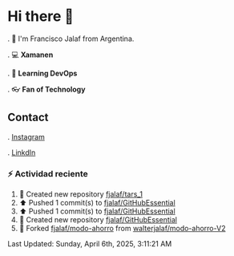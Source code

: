 # Hi there 👋

. :raising_hand: I'm Francisco Jalaf from Argentina.

. :computer: **Xamanen**

. :pencil: **Learning DevOps**

. :eyeglasses: **Fan of Technology**

## Contact

. [Instagram](https://www.instagram.com/francisco.jalaf/)

. [LinkdIn](www.linkedin.com/in/fjalaf)

### :zap: Actividad reciente
<!--RECENT_ACTIVITY:start-->
1. 📔 Created new repository [fjalaf/tars_1](https://github.com/fjalaf/tars_1)<br>
2. ⬆️ Pushed 1 commit(s) to [fjalaf/GitHubEssential](https://github.com/fjalaf/GitHubEssential)<br>
3. ⬆️ Pushed 1 commit(s) to [fjalaf/GitHubEssential](https://github.com/fjalaf/GitHubEssential)<br>
4. 📔 Created new repository [fjalaf/GitHubEssential](https://github.com/fjalaf/GitHubEssential)<br>
5. 🔱 Forked [fjalaf/modo-ahorro](https://github.com/fjalaf/modo-ahorro) from [walterjalaf/modo-ahorro-V2](https://github.com/walterjalaf/modo-ahorro-V2)<br>
<!--RECENT_ACTIVITY:end-->
<!--RECENT_ACTIVITY:last_update-->
Last Updated: Sunday, April 6th, 2025, 3:11:21 AM
<!--RECENT_ACTIVITY:last_update_end-->
